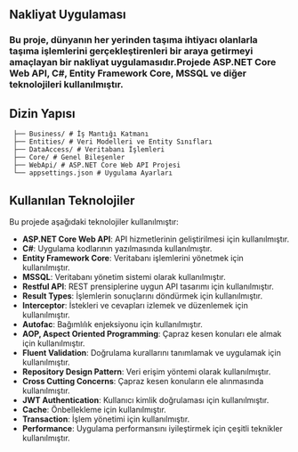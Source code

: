 ## Nakliyat Uygulaması
### Bu proje, dünyanın her yerinden taşıma ihtiyacı olanlarla taşıma işlemlerini gerçekleştirenleri bir araya getirmeyi amaçlayan bir nakliyat uygulamasıdır.Projede ASP.NET Core Web API, C#, Entity Framework Core, MSSQL ve diğer teknolojileri kullanılmıştır.

## Dizin Yapısı
```
 ├── Business/ # İş Mantığı Katmanı
 ├── Entities/ # Veri Modelleri ve Entity Sınıfları
 ├── DataAccess/ # Veritabanı İşlemleri
 ├── Core/ # Genel Bileşenler
 ├── WebApi/ # ASP.NET Core Web API Projesi
 └── appsettings.json # Uygulama Ayarları
```
## Kullanılan Teknolojiler

Bu projede aşağıdaki teknolojiler kullanılmıştır:

- **ASP.NET Core Web API**: API hizmetlerinin geliştirilmesi için kullanılmıştır.
- **C#**: Uygulama kodlarının yazılmasında kullanılmıştır.
- **Entity Framework Core**: Veritabanı işlemlerini yönetmek için kullanılmıştır.
- **MSSQL**: Veritabanı yönetim sistemi olarak kullanılmıştır.
- **Restful API**: REST prensiplerine uygun API tasarımı için kullanılmıştır.
- **Result Types**: İşlemlerin sonuçlarını döndürmek için kullanılmıştır.
- **Interceptor**: İstekleri ve cevapları izlemek ve düzenlemek için kullanılmıştır.
- **Autofac**: Bağımlılık enjeksiyonu için kullanılmıştır.
- **AOP, Aspect Oriented Programming**: Çapraz kesen konuları ele almak için kullanılmıştır.
- **Fluent Validation**: Doğrulama kurallarını tanımlamak ve uygulamak için kullanılmıştır.
- **Repository Design Pattern**: Veri erişim yöntemi olarak kullanılmıştır.
- **Cross Cutting Concerns**: Çapraz kesen konuların ele alınmasında kullanılmıştır.
- **JWT Authentication**: Kullanıcı kimlik doğrulaması için kullanılmıştır.
- **Cache**: Önbellekleme için kullanılmıştır.
- **Transaction**: İşlem yönetimi için kullanılmıştır.
- **Performance**: Uygulama performansını iyileştirmek için çeşitli teknikler kullanılmıştır.









